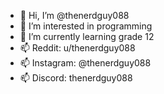 - 👋 Hi, I’m @thenerdguy088
- 👀 I’m interested in programming
- 🌱 I’m currently learning grade 12
- 📫 Reddit: u/thenerdguy088
- 📫 Instagram: @thenerdguy088
- 📫 Discord: thenerdguy088
